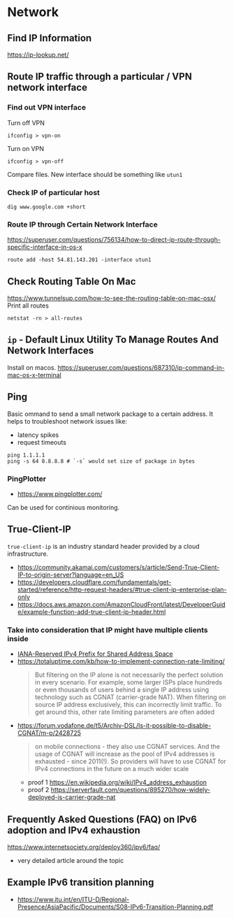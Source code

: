 # Network

## Find IP Information
https://ip-lookup.net/

## Route IP traffic through a particular / VPN network interface

### Find out VPN interface
Turn off VPN
```
ifconfig > vpn-on
```
Turn on VPN
```
ifconfig > vpn-off
```
Compare files.
New interface should be something like `utun1`

### Check IP of particular host
```
dig www.google.com +short
```

### Route IP through Certain Network Interface
https://superuser.com/questions/756134/how-to-direct-ip-route-through-specific-interface-in-os-x
```
route add -host 54.81.143.201 -interface utun1
```

## Check Routing Table On Mac
https://www.tunnelsup.com/how-to-see-the-routing-table-on-mac-osx/
Print all routes
```
netstat -rn > all-routes
```

## `ip` - Default Linux Utility To Manage Routes And Network Interfaces
Install on macos.
https://superuser.com/questions/687310/ip-command-in-mac-os-x-terminal

## Ping 
Basic ommand to send a small network package to a certain address.
It helps to troubleshoot network issues like:
- latency spikes
- request timeouts
```
ping 1.1.1.1
ping -s 64 8.8.8.8 # `-s` would set size of package in bytes
```

### PingPlotter
- https://www.pingplotter.com/

Can be used for continious monitoring.

## True-Client-IP
`true-client-ip` is an industry standard header provided by a cloud infrastructure.
- https://community.akamai.com/customers/s/article/Send-True-Client-IP-to-origin-server?language=en_US
- https://developers.cloudflare.com/fundamentals/get-started/reference/http-request-headers/#true-client-ip-enterprise-plan-only
- https://docs.aws.amazon.com/AmazonCloudFront/latest/DeveloperGuide/example-function-add-true-client-ip-header.html

### Take into consideration that IP might have multiple clients inside
- [IANA-Reserved IPv4 Prefix for Shared Address Space
](https://www.rfc-editor.org/rfc/rfc6598)
- https://totaluptime.com/kb/how-to-implement-connection-rate-limiting/
    > But filtering on the IP alone is not necessarily the perfect solution in every scenario. For example, some larger ISPs place hundreds or even thousands of users behind a single IP address using technology such as CGNAT (carrier-grade NAT). When filtering on source IP address exclusively, this can incorrectly limit traffic. To get around this, other rate limiting parameters are often added
- https://forum.vodafone.de/t5/Archiv-DSL/Is-it-possible-to-disable-CGNAT/m-p/2428725
    > on mobile connections - they also use CGNAT services. And the usage of CGNAT will increase as the pool of IPv4 addresses is exhausted - since 2011(!). So providers will have to use CGNAT for IPv4 connections in the future on a much wider scale
    - proof 1 https://en.wikipedia.org/wiki/IPv4_address_exhaustion
    - proof 2 https://serverfault.com/questions/895270/how-widely-deployed-is-carrier-grade-nat

## Frequently Asked Questions (FAQ) on IPv6 adoption and IPv4 exhaustion
https://www.internetsociety.org/deploy360/ipv6/faq/
- very detailed article around the topic

## Example IPv6 transition planning 
- https://www.itu.int/en/ITU-D/Regional-Presence/AsiaPacific/Documents/S08-IPv6-Transition-Planning.pdf
